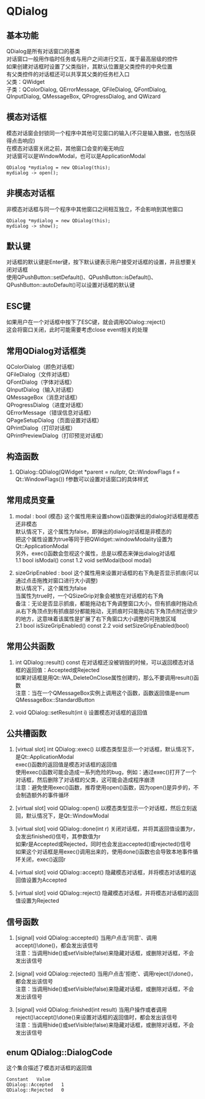 # QDialog

## 基本功能
QDialog是所有对话窗口的基类  
对话窗口一般用作临时任务或与用户之间进行交互，属于最高层级的控件  
如果创建对话框时设置了父类指针，其默认位置是父类控件的中央位置  
有父类控件的对话框还可以共享其父类的任务栏入口  
父类：QWidget  
子类：QColorDialog, QErrorMessage, QFileDialog, QFontDialog, QInputDialog, QMessageBox, QProgressDialog, and QWizard  


## 模态对话框
模态对话窗会封锁同一个程序中其他可见窗口的输入(不只是输入数据，也包括获得点击响应)  
在模态对话窗关闭之前，其他窗口会变的毫无响应  
对话窗可以是WindowModal，也可以是ApplicationModal  
```
QDialog *mydialog = new QDialog(this);
mydialog -> open();
```


## 非模态对话框
非模态对话框与同一个程序中其他窗口之间相互独立，不会影响到其他窗口  
```
QDialog *mydialog = new QDialog(this);
mydialog -> show();
```


## 默认键
对话框的默认键是Enter键，按下默认键表示用户接受对话框的设置，并且想要关闭对话框  
使用QPushButton::setDefault()、QPushButton::isDefault()、QPushButton::autoDefault()可以设置对话框的默认键  


## ESC键
如果用户在一个对话框中按下了ESC键，就会调用QDialog::reject()  
这会将窗口关闭，此时可能需要考虑close event相关的处理  


## 常用QDialog对话框类
QColorDialog（颜色对话框）  
QFileDialog（文件对话框）  
QFontDialog（字体对话框）  
QInputDialog（输入对话框）  
QMessageBox（消息对话框）  
QProgressDialog（进度对话框）  
QErrorMessage（错误信息对话框）  
QPageSetupDialog（页面设置对话框）  
QPrintDialog（打印对话框）  
QPrintPreviewDialog（打印预览对话框）  


## 构造函数
1. QDialog::QDialog(QWidget \*parent = nullptr, Qt::WindowFlags f = Qt::WindowFlags())
f参数可以设置对话窗口的具体样式  


## 常用成员变量
1. modal : bool (模态)
这个属性用来设置show()函数弹出的dialog对话框是模态还非模态  
默认情况下，这个属性为false，即弹出的dialog对话框是非模态的  
把这个属性设置为true等同于把QWidget::windowModality设置为Qt::ApplicationModal  
另外，exec()函数会忽视这个属性，总是以模态来弹出dialog对话框  
1.1 bool isModal() const
1.2 void setModal(bool modal)

2. sizeGripEnabled : bool
这个属性用来设置对话框的右下角是否显示抓痕(可以通过点击拖拽对窗口进行大小调整)  
默认情况下，这个属性为false  
当属性为true时，一个QSizeGrip对象会被放在对话框的右下角  
备注：无论是否显示抓痕，都能拖动右下角调整窗口大小，但有抓痕时拖动点从右下角顶点到有抓痕部分都能拖动，无抓痕时只能拖动右下角顶点附近很少的地方，这意味着该属性是扩展了右下角窗口大小调整的可拖放区域  
2.1 bool isSizeGripEnabled() const
2.2 void setSizeGripEnabled(bool)



## 常用公共函数
1. int QDialog::result() const
在对话框还没被销毁的时候，可以返回模态对话框的返回值：Accepted或Rejected  
如果对话框是用Qt::WA_DeleteOnClose属性创建的，那么不要调用result()函数  
注意：当在一个QMessageBox实例上调用这个函数，函数返回值是enum QMessageBox::StandardButton  

2. void QDialog::setResult(int i)
设置模态对话框的返回值  


## 公共槽函数
1. [virtual slot] int QDialog::exec()
以模态类型显示一个对话框，默认情况下，是Qt::ApplicationModal  
exec()函数的返回值是模态对话框的返回值  
使用exec()函数可能会造成一系列危险的bug，例如：通过exec()打开了一个对话框，然后删除了对话框的父类，这可能会造成程序崩溃  
注意：避免使用exec()函数，推荐使用open()函数，因为open()是异步的，不会制造额外的事件循环  

2. [virtual slot] void QDialog::open()
以模态类型显示一个对话框，然后立刻返回，默认情况下，是Qt::WindowModal  

3. [virtual slot] void QDialog::done(int r)
关闭对话框，并将其返回值设置为r，会发出finished()信号，其参数值为r  
如果r是Accepted或Rejected，同时也会发出accepted()或rejected()信号  
如果这个对话框是用exec()调用出来的，使用done()函数也会导致本地事件循环关闭，exec()返回r  

4. [virtual slot] void QDialog::accept()
隐藏模态对话框，并将模态对话框的返回值设置为Accepted  

5. [virtual slot] void QDialog::reject()
隐藏模态对话框，并将模态对话框的返回值设置为Rejected  


## 信号函数
1. [signal] void QDialog::accepted()
当用户点击'同意'、调用accept()\done()，都会发出该信号  
注意：当调用hide()或setVisible(false)来隐藏对话框，或删除对话框，不会发出该信号  

2. [signal] void QDialog::rejected()
当用户点击'拒绝'、调用reject()\done()，都会发出该信号  
注意：当调用hide()或setVisible(false)来隐藏对话框，或删除对话框，不会发出该信号  

3. [signal] void QDialog::finished(int result)
当用户操作或者调用reject()\accept()\done()来设置对话框的返回值时，都会发出该信号  
注意：当调用hide()或setVisible(false)来隐藏对话框，或删除对话框，不会发出该信号  


## enum QDialog::DialogCode
这个集合描述了模态对话框的返回值
```
Constant   Value
QDialog::Accepted   1
QDialog::Rejected   0
```